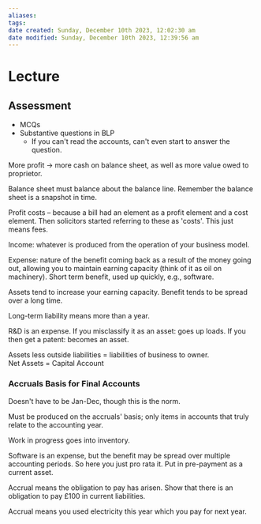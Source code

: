 ```yaml
---
aliases: 
tags: 
date created: Sunday, December 10th 2023, 12:02:30 am
date modified: Sunday, December 10th 2023, 12:39:56 am
---
```


# Lecture

## Assessment

- MCQs
- Substantive questions in BLP
	- If you can't read the accounts, can't even start to answer the question.

More profit → more cash on balance sheet, as well as more value owed to proprietor.

Balance sheet must balance about the balance line. Remember the balance sheet is a snapshot in time.

Profit costs – because a bill had an element as a profit element and a cost element. Then solicitors started referring to these as 'costs'. This just means fees.

Income: whatever is produced from the operation of your business model.

Expense: nature of the benefit coming back as a result of the money going out, allowing you to maintain earning capacity (think of it as oil on machinery). Short term benefit, used up quickly, e.g., software.

Assets tend to increase your earning capacity. Benefit tends to be spread over a long time.

Long-term liability means more than a year.

R&D is an expense. If you misclassify it as an asset: goes up loads. If you then get a patent: becomes an asset.

Assets less outside liabilities = liabilities of business to owner.  
Net Assets = Capital Account

### Accruals Basis for Final Accounts

Doesn't have to be Jan-Dec, though this is the norm.

Must be produced on the accruals' basis; only items in accounts that truly relate to the accounting year.

Work in progress goes into inventory.

Software is an expense, but the benefit may be spread over multiple accounting periods. So here you just pro rata it. Put in pre-payment as a current asset.

Accrual means the obligation to pay has arisen. Show that there is an obligation to pay £100 in current liabilities.

Accrual means you used electricity this year which you pay for next year.

